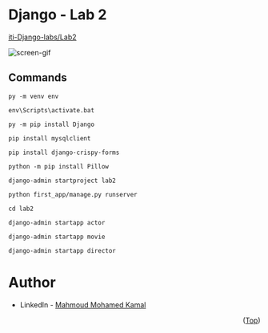 # Django - Lab 2
[iti-Django-labs/Lab2](https://github.com/MahmoudFierro98/iti-Django-labs/tree/main/Lab2)

![screen-gif](./Lab2.gif)

## Commands
```
py -m venv env
```
```
env\Scripts\activate.bat
```
```
py -m pip install Django
```
```
pip install mysqlclient
```
```
pip install django-crispy-forms
```
```
python -m pip install Pillow
```
```
django-admin startproject lab2
```
```
python first_app/manage.py runserver
```
```
cd lab2
```
```
django-admin startapp actor
```
```
django-admin startapp movie
```
```
django-admin startapp director
```

# Author
* LinkedIn - [Mahmoud Mohamed Kamal](https://www.linkedin.com/in/mahmoudfierro98)

<p align="right">(<a href="#top">Top</a>)</p>
